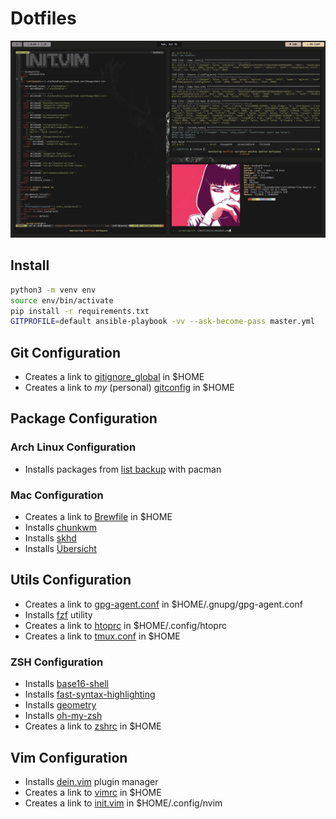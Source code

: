 # Dotfiles

![Warm...warmer...disco.](screenshot.png)

## Install

```sh
python3 -m venv env
source env/bin/activate
pip install -r requirements.txt
GITPROFILE=default ansible-playbook -vv --ask-become-pass master.yml
```

## Git Configuration

* Creates a link to [gitignore_global](roles/git/files/gitignore_global) in $HOME
* Creates a link to _my_ (personal) [gitconfig](roles/git/templates/gitconfig.j2) in $HOME

## Package Configuration

### Arch Linux Configuration

* Installs packages from [list backup](roles/packages/files/archfile.txt) with pacman

### Mac Configuration

* Creates a link to [Brewfile](roles/packages/files/Brewfile) in $HOME
* Installs [chunkwm](https://github.com/koekeishiya/chunkwm)
* Installs [skhd](https://github.com/koekeishiya/skhd)
* Installs [Übersicht](https://github.com/felixhageloh/uebersicht)

## Utils Configuration

* Creates a link to [gpg-agent.conf](roles/utils/templates/gpg-agent.conf.j2) in $HOME/.gnupg/gpg-agent.conf
* Installs [fzf](https://github.com/junegunn/fzf) utility
* Creates a link to [htoprc](utils/roles/utils/files/htoprc) in $HOME/.config/htoprc
* Creates a link to [tmux.conf](roles/utils/files/tmux.conf) in $HOME

### ZSH Configuration
* Installs [base16-shell](https://github.com/chriskempson/base16-shell)
* Installs [fast-syntax-highlighting](https://github.com/zdharma/fast-syntax-highlighting)
* Installs [geometry](https://github.com/geometry-zsh/geometry)
* Installs [oh-my-zsh](https://github.com/robbyrussell/oh-my-zsh)
* Creates a link to [zshrc](roles/utils/files/zshrc) in $HOME

## Vim Configuration

* Installs [dein.vim](https://github.com/Shougo/dein) plugin manager
* Creates a link to [vimrc](roles/vim/files/vimrc) in $HOME
* Creates a link to [init.vim](roles/vim/files/init.vim) in $HOME/.config/nvim
